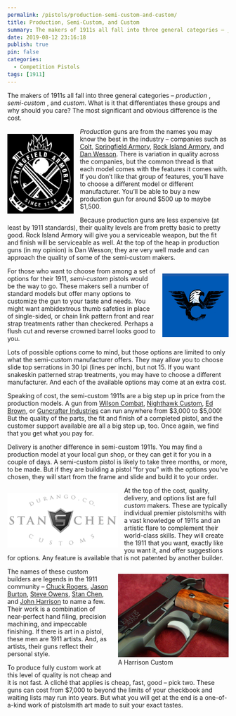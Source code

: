 ```yaml
---
permalink: /pistols/production-semi-custom-and-custom/
title: Production, Semi-Custom, and Custom
summary: The makers of 1911s all fall into three general categories – _production_ , _semi-custom_ , and _custom_. What is it that differentiates these groups and why should you care? The most significant and obvious difference is the cost.
date: 2019-08-12 23:16:18
publish: true
pin: false
categories:
  - Competition Pistols
tags: [1911]
---
```


The makers of 1911s all fall into three general categories – _production_ , _semi-custom_ , and _custom_. What is it that differentiates these groups and why should you care? The most significant and obvious difference is the cost.

<img src="/images/wp-content/uploads/2023/10/image.jpeg" alt="Springfield Armory Logo" style="float: left; width: 30%; margin: 1em 1em 1em 0em">

_Production_ guns are from the names you may know the best in the industry – companies such as [Colt](https://www.colt.com/), [Springfield Armory](https://www.springfield-armory.com/), [Rock Island Armory](https://armscor.com/firearms/ria/), and [Dan Wesson](https://danwessonfirearms.com/). There is variation in quality across the companies, but the common thread is that each model comes with the features it comes with. If you don’t like that group of features, you’ll have to choose a different model or different manufacturer. You’ll be able to buy a new production gun for around $500 up to maybe $1,500.

Because production guns are less expensive (at least by 1911 standards), their quality levels are from pretty basic to pretty good. Rock Island Armory will give you a serviceable weapon, but the fit and finish will be serviceable as well. At the top of the heap in production guns (in my opinion) is Dan Wesson; they are very well made and can approach the quality of some of the semi-custom makers.

<img src="/images/wp-content/uploads/2023/10/image-1.jpeg" alt="Wilson Combat Logo" style="float: right; width: 30%; margin: 1em 0em 1em 1em">

For those who want to choose from among a set of options for their 1911, _semi-custom_ pistols would be the way to go. These makers sell a number of standard models but offer many options to customize the gun to your taste and needs. You might want ambidextrous thumb safeties in place of single-sided, or chain link pattern front and rear strap treatments rather than checkered. Perhaps a flush cut and reverse crowned barrel looks good to you.

Lots of possible options come to mind, but those options are limited to only what the semi-custom manufacturer offers. They may allow you to choose slide top serrations in 30 lpi (lines per inch), but not 15. If you want snakeskin patterned strap treatments, you may have to choose a different manufacturer. And each of the available options may come at an extra cost.

Speaking of cost, the semi-custom 1911s are a big step up in price from the production models. A gun from [Wilson Combat](https://www.wilsoncombat.com/), [Nighthawk Custom](https://www.nighthawkcustom.com/), [Ed Brown](https://www.edbrown.com/), or [Guncrafter Industries](https://www.guncrafterindustries.com/) can run anywhere from $3,000 to $5,000! But the quality of the parts, the fit and finish of a completed pistol, and the customer support available are all a big step up, too. Once again, we find that you get what you pay for.

Delivery is another difference in semi-custom 1911s. You may find a production model at your local gun shop, or they can get it for you in a couple of days. A semi-custom pistol is likely to take three months, or more, to be made. But if they are building a pistol “for you” with the options you’ve chosen, they will start from the frame and slide and build it to your order.

<img src="/images/wp-content/uploads/2023/10/image.png" alt="Stan Chen Customs Logo" style="float: left; width: 50%; margin: 1em 1em 1em 0em">

At the top of the cost, quality, delivery, and options list are full _custom_ makers. These are typically individual premier pistolsmiths with a vast knowledge of 1911s and an artistic flare to complement their world-class skills. They will create the 1911 that you want, exactly like you want it, and offer suggestions for options. Any feature is available that is not patented by another builder.

<figure style="float: right; width: 50%; margin: 1em 0em 1em 1em">
  <a href="/images/wp-content/uploads/2023/10/image-2.jpeg"><img src="/images/wp-content/uploads/2023/10/image-2.jpeg" alt="A Harrison Custom" ></a>
  <figcaption>A Harrison Custom</figcaption>
</figure>

The names of these custom builders are legends in the 1911 community – [Chuck Rogers](http://www.rogersprecision.com/), [Jason Burton](https://www.heirloomprecision.com/), [Steve Owens](https://www.integrityarmscustoms.com/), [Stan Chen](http://www.chencustom.com/), and [John Harrison](http://www.harrisoncustom.com/) to name a few. Their work is a combination of near-perfect hand filing, precision machining, and impeccable finishing. If there is art in a pistol, these men are 1911 artists. And, as artists, their guns reflect their personal style.

To produce fully custom work at this level of quality is not cheap and it is not fast. A cliché that applies is cheap, fast, good – pick two. These guns can cost from $7,000 to beyond the limits of your checkbook and waiting lists may run into years. But what you will get at the end is a one-of-a-kind work of pistolsmith art made to suit your exact tastes.
